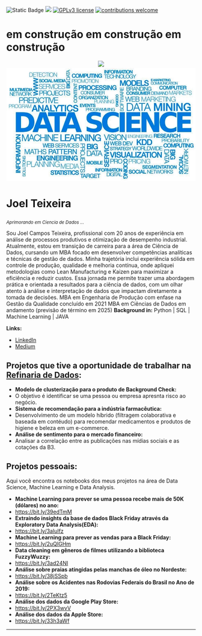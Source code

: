 ![Static Badge](https://img.shields.io/badge/Author-Joel%20Teixeira-blue?link=https%3A%2F%2Fwww.linkedin.com%2Fin%2Fjoel-campos-teixeira%2F)
[![](https://img.shields.io/badge/python-3.7+-blue.svg)](https://www.python.org/downloads/release/python-365/) [![GPLv3 license](https://img.shields.io/badge/License-GPLv3-blue.svg)](http://perso.crans.org/besson/LICENSE.html) [![contributions welcome](https://img.shields.io/badge/contributions-welcome-brightgreen.svg?style=flat)](https://github.com/tjoelc/)
# em construção  em construção em construção
<p align="center">
  <img src="banner.png" >
  <img src="areas.png" >

# Joel Teixeira 
<sub>*Aprimorando em Ciencia de Dados ...*</sub>

Sou Joel Campos Teixeira, profissional com 20 anos de experiência em análise de processos produtivos e otimização de desempenho industrial. 
Atualmente, estou em transição de carreira para a área de Ciência de Dados, cursando um MBA focado em desenvolver competências analíticas e técnicas de gestão de dados. Minha trajetória inclui experiência sólida em controle de produção, qualidade e melhoria contínua, onde apliquei metodologias como Lean Manufacturing e Kaizen para maximizar a eficiência e reduzir custos. Essa jornada me permite trazer uma abordagem prática e orientada a resultados para a ciência de dados, com um olhar atento à análise e interpretação de dados que impactam diretamente a tomada de decisões.
MBA em Engenharia de Produção com enfase na Gestão da Qualidade concluído em 2021
MBA em Ciências de Dados em andamento (previsão de término em 2025)
**Background in:** Python | SQL | Machine Learning | JAVA

**Links:**
* [LinkedIn](https://www.linkedin.com/in/jcteixeira/)
* [Medium](https://medium.com/@)
  


## Projetos que tive a oportunidade de trabalhar na [Refinaria de Dados](https://refinariadedados.com.br/):
* **Modelo de clusterização para o produto de Background Check:**
*    O objetivo é identificar se uma pessoa ou empresa apresnta risco ao negócio.
* **Sistema de recomendação para a indústria farmacêutica:**
*    Desenvolvimento de um modelo híbrido (filtragem colaborativa e baseada em contéudo) para recomendar medicamentos e produtos de higiene e beleza em um e-commerce.
* **Análise de sentimento para o mercado financeiro:**
*   Analisar a correlação entre as publicações nas mídias sociais e as cotações da B3.

## Projetos pessoais:
Aqui você encontra os notebooks dos meus projetos na área de Data Science, Machine Learning e Data Analysis. 

* **Machine Learning para prever se uma pessoa recebe mais de 50K (dólares) no ano:**
*   https://bit.ly/39edTmM
* **Extraindo insights da base de dados Black Friday através da Exploratory Data Analysis(EDA):**
*   https://bit.ly/3aluIfz
* **Machine Learning para prever as vendas para a Black Friday:**
*   https://bit.ly/2uQIGHm
* **Data cleaning em gêneros de filmes utilizando a biblioteca FuzzyWuzzy:**
*   https://bit.ly/3ad24NI
* **Análise sobre praias atingidas pelas manchas de óleo no Nordeste:**
*   https://bit.ly/38jSSpb
* **Análise sobre os Acidentes nas Rodovias Federais do Brasil no Ano de 2019:**
*   https://bit.ly/2TeKtz5
* **Análise dos dados da Google Play Store:**
*   https://bit.ly/2PX3wvV
* **Análise dos dados da Apple Store:**
*   https://bit.ly/33h3aWf
---
